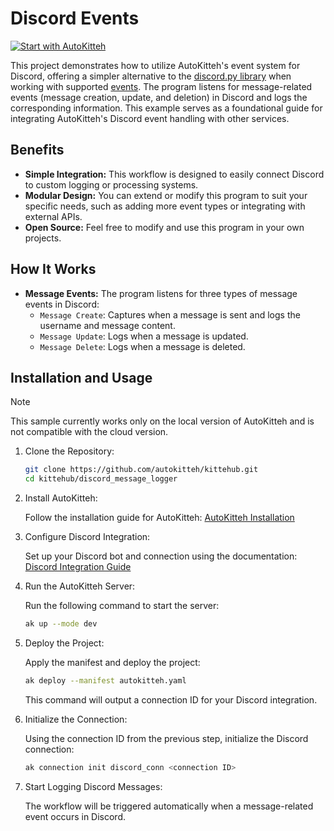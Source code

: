 # Discord Events

[![Start with AutoKitteh](https://autokitteh.com/assets/autokitteh-badge.svg)](https://app.autokitteh.cloud/template?name=samples/discord/events)

This project demonstrates how to utilize AutoKitteh's event system for Discord, offering a simpler alternative to the [discord.py library](../discord_client/) when working with supported [events](https://docs.autokitteh.com/integrations/discord/events). The program listens for message-related events (message creation, update, and deletion) in Discord and logs the corresponding information. This example serves as a foundational guide for integrating AutoKitteh's Discord event handling with other services.

## Benefits

- **Simple Integration:** This workflow is designed to easily connect Discord to custom logging or processing systems.
- **Modular Design:** You can extend or modify this program to suit your specific needs, such as adding more event types or integrating with external APIs.
- **Open Source:** Feel free to modify and use this program in your own projects.

## How It Works

- **Message Events:** The program listens for three types of message events in Discord:
  - `Message Create`: Captures when a message is sent and logs the username and message content.
  - `Message Update`: Logs when a message is updated.
  - `Message Delete`: Logs when a message is deleted.

## Installation and Usage 

> [!NOTE]
> This sample currently works only on the local version of AutoKitteh and is not compatible with the cloud version.

1. Clone the Repository:
   
   ```bash
   git clone https://github.com/autokitteh/kittehub.git
   cd kittehub/discord_message_logger
   ```

2. Install AutoKitteh:

   Follow the installation guide for AutoKitteh:
   [AutoKitteh Installation](https://docs.autokitteh.com/get_started/install)

3. Configure Discord Integration:

   Set up your Discord bot and connection using the documentation:
   [Discord Integration Guide](https://docs.autokitteh.com/integrations/discord/connection)

4. Run the AutoKitteh Server:
   
   Run the following command to start the server:
   ```bash
   ak up --mode dev
   ```

5. Deploy the Project:

   Apply the manifest and deploy the project:
   ```bash
   ak deploy --manifest autokitteh.yaml
   ```

   This command will output a connection ID for your Discord integration.

6. Initialize the Connection:

   Using the connection ID from the previous step, initialize the Discord connection:
   ```bash
   ak connection init discord_conn <connection ID>
   ```

7. Start Logging Discord Messages:

   The workflow will be triggered automatically when a message-related event occurs in Discord.
